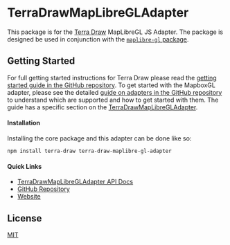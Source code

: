 # TerraDrawMapLibreGLAdapter

This package is for the [Terra Draw](https://www.github.com/JamesLMilner/terra-draw) MapLibreGL JS Adapter. The package is designed be used in conjunction with the [`maplibre-gl` package](https://www.npmjs.com/package/maplibre-gl).

## Getting Started

For full getting started instructions for Terra Draw please read the [getting started guide in the GitHub repository](https://github.com/JamesLMilner/terra-draw/blob/main/guides/1.GETTING_STARTED.md). To get started with the MapboxGL adapter, please see the detailed [guide on adapters in the GitHub repository](https://github.com/JamesLMilner/terra-draw/blob/main/guides/3.ADAPTERS.md) to understand which are supported and how to get started with them. The guide has a specific section on the [TerraDrawMapLibreGLAdapter](https://github.com/JamesLMilner/terra-draw/blob/main/guides/3.ADAPTERS.md#maplibre).


#### Installation

Installing the core package and this adapter can be done like so:

```shell
npm install terra-draw terra-draw-maplibre-gl-adapter
```

#### Quick Links

* [TerraDrawMapLibreGLAdapter API Docs](https://jameslmilner.github.io/terra-draw/classes/terra_draw_maplibre_gl_adapter.TerraDrawMapLibreGLAdapter.html)
* [GitHub Repository](https://www.github.com/JamesLMilner/terra-draw)
* [Website](https://terradraw.io)

## License 

[MIT](https://github.com/JamesLMilner/terra-draw/blob/main/LICENSE)